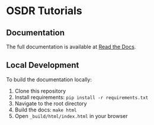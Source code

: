 # OSDR Tutorials

## Documentation

The full documentation is available at [Read the Docs](https://dev-osdr-tutorials.readthedocs.io/).

## Local Development

To build the documentation locally:

1. Clone this repository
2. Install requirements: `pip install -r requirements.txt`
3. Navigate to the root directory
4. Build the docs: `make html`
5. Open `_build/html/index.html` in your browser
